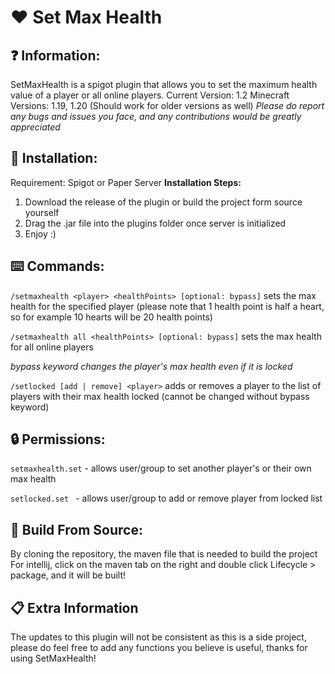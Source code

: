 # ❤️ Set Max Health

## ❓ Information:
SetMaxHealth is a spigot plugin that allows you to set the maximum health value of a player or all online players.
Current Version: 1.2
Minecraft Versions: 1.19, 1.20 (Should work for older versions as well)
*Please do report any bugs and issues you face, and any contributions would be greatly appreciated*

## 🧱 Installation:
Requirement: Spigot or Paper Server
**Installation Steps:**
1. Download the release of the plugin or build the project form source yourself
2. Drag the .jar file into the plugins folder once server is initialized
3. Enjoy :)

## ⌨️ Commands:
`/setmaxhealth <player> <healthPoints> [optional: bypass]`
sets the max health for the specified player (please note that 1 health point is half a heart, so for example 10 hearts will be 20 health points)

`/setmaxhealth all <healthPoints> [optional: bypass]`
sets the max health for all online players

*bypass keyword changes the player's max health even if it is locked*

`/setlocked [add | remove] <player>`
adds or removes a player to the list of players with their max health locked (cannot be changed without bypass keyword)

## 🔒 Permissions:
`setmaxhealth.set` - allows user/group to set another player's or their own max health

`setlocked.set ` - allows user/group to add or remove player from locked list

## 🔨 Build From Source:
By cloning the repository, the maven file that is needed to build the project
For intellij, click on the maven tab on the right and double click Lifecycle > package, and it will be built!

## 📋 Extra Information
The updates to this plugin will not be consistent as this is a side project, please do feel free to add any functions you believe is useful, thanks for using SetMaxHealth!
